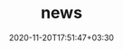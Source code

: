 ---
title: "news"
date: 2020-11-20T17:51:47+03:30
draft: false
headless: true

# all icons by [feathericons.com](https://https://feathericons.com//) are supported
show_news_icons: true
default_news_icon: "file-text"

num_news: 5

news_items:
- text: "I joined Huawei Technology as an internship student"
  extra_text: "June 2021."
  date: 2021-6-16
- text: "I joined SUSTech as an undergraduate student"
  extra_text: "September 2018."
  date: 2018-9-1
---